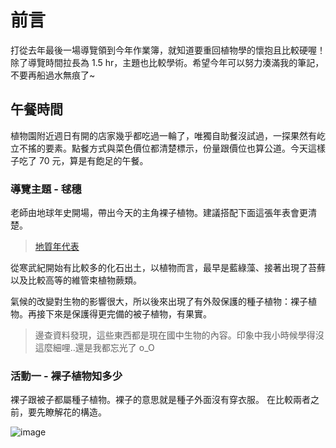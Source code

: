 # 前言
打從去年最後一場導覽領到今年作業簿，就知道要重回植物學的懷抱且比較硬喔！除了導覽時間拉長為 1.5 hr，主題也比較學術。希望今年可以努力湊滿我的筆記，不要再船過水無痕了~

## 午餐時間
植物園附近週日有開的店家幾乎都吃過一輪了，唯獨自助餐沒試過，一探果然有屹立不搖的要素。點餐方式與菜色價位都清楚標示，份量跟價位也算公道。今天這樣子吃了 70 元，算是有飽足的午餐。

### 導覽主題 - 毬穗
老師由地球年史開場，帶出今天的主角裸子植物。建議搭配下面這張年表會更清楚。
> <a href="https://market.cloud.edu.tw/content/junior/earth/tn_gz/stone/time6.htm" target="_blank">地質年代表</a>

從寒武紀開始有比較多的化石出土，以植物而言，最早是藍綠藻、接著出現了苔蘚以及比較高等的維管束植物蕨類。

氣候的改變對生物的影響很大，所以後來出現了有外殼保護的種子植物：裸子植物。再接下來是保護得更完備的被子植物，有果實。

> 邊查資料發現，這些東西都是現在國中生物的內容。印象中我小時候學得沒這麼細哩..還是我都忘光了  o_O 

### 活動一 - 裸子植物知多少
裸子跟被子都屬種子植物。裸子的意思就是種子外面沒有穿衣服。
在比較兩者之前，要先瞭解花的構造。

![image](https://github.com/user-attachments/assets/d732c767-aced-4f6a-8422-eea2d3237afd)

<!-- ##{"timestamp":1684387241}## -->
<!-- ##{"script":"<script src='https://blog.meekdai.com/Gmeek/plugins/GmeekTOC.js'></script>"}## -->